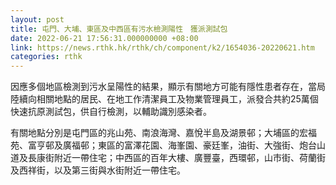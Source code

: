 ```yaml
---
layout: post
title: 屯門、大埔、東區及中西區有污水檢測陽性　獲派測試包
date: 2022-06-21 17:56:31.000000000 +08:00
link: https://news.rthk.hk/rthk/ch/component/k2/1654036-20220621.htm
categories: rthk
---
```


因應多個地區檢測到污水呈陽性的結果，顯示有關地方可能有隱性患者存在，當局陸續向相關地點的居民、在地工作清潔員工及物業管理員工，派發合共約25萬個快速抗原測試包，供自行檢測，以輔助識別感染者。

有關地點分別是屯門區的兆山苑、南浪海灣、嘉悅半島及湖景邨；大埔區的宏福苑、富亨邨及廣福邨；東區的富澤花園、海峯園、豪廷峯，油街、大強街、炮台山道及長康街附近一帶住宅；中西區的百年大樓、廣豐臺，西環邨，山市街、荷蘭街及西祥街，以及第三街與水街附近一帶住宅。
